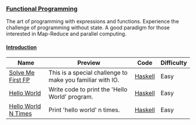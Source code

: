 ### [Functional Programming](https://www.hackerrank.com/domains/fp)
The art of programming with expressions and functions. Experience the challenge of programming without state. A good paradigm for those interested in Map-Reduce and parallel computing.

#### [Introduction](https://www.hackerrank.com/domains/fp/intro)

Name | Preview | Code | Difficulty
---- | ------- | ---- | ----------
[Solve Me First FP](https://www.hackerrank.com/challenges/fp-solve-me-first)|This is a special challenge to make you familiar with IO.|[Haskell](fp-solve-me-first.hs)|Easy
[Hello World](https://www.hackerrank.com/challenges/fp-hello-world)|Write code to print the 'Hello World' program.|[Haskell](fp-hello-world.hs)|Easy
[Hello World N Times](https://www.hackerrank.com/challenges/fp-hello-world-n-times)|Print 'hello world' n times.|[Haskell](fp-hello-world-n-times.hs)|Easy

